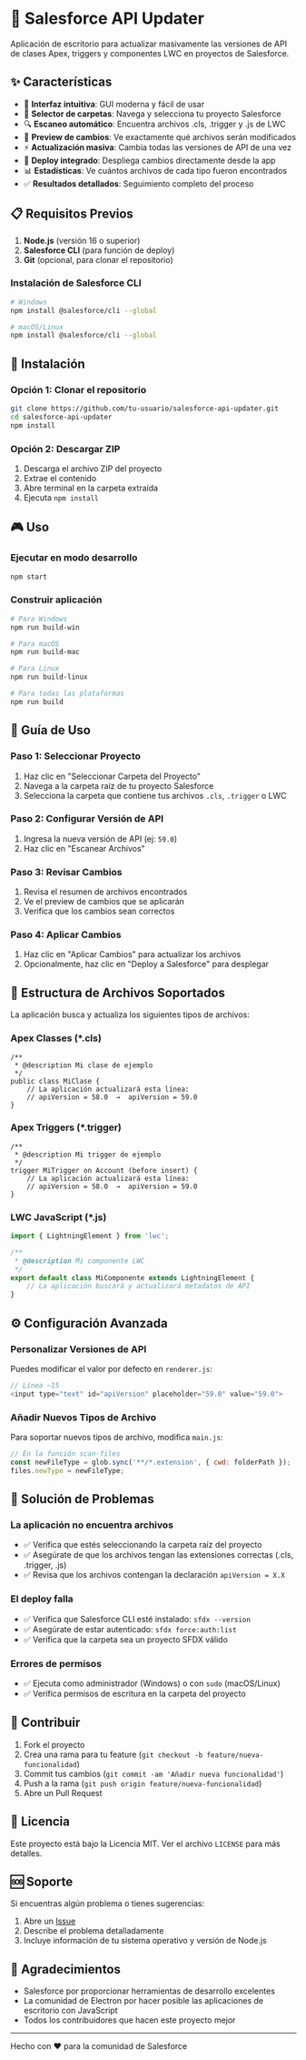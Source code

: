 # 🔄 Salesforce API Updater

Aplicación de escritorio para actualizar masivamente las versiones de API de clases Apex, triggers y componentes LWC en proyectos de Salesforce.

## ✨ Características

- 🎯 **Interfaz intuitiva**: GUI moderna y fácil de usar
- 📁 **Selector de carpetas**: Navega y selecciona tu proyecto Salesforce
- 🔍 **Escaneo automático**: Encuentra archivos .cls, .trigger y .js de LWC
- 👀 **Preview de cambios**: Ve exactamente qué archivos serán modificados
- ⚡ **Actualización masiva**: Cambia todas las versiones de API de una vez
- 🚀 **Deploy integrado**: Despliega cambios directamente desde la app
- 📊 **Estadísticas**: Ve cuántos archivos de cada tipo fueron encontrados
- ✅ **Resultados detallados**: Seguimiento completo del proceso

## 📋 Requisitos Previos

1. **Node.js** (versión 16 o superior)
2. **Salesforce CLI** (para función de deploy)
3. **Git** (opcional, para clonar el repositorio)

### Instalación de Salesforce CLI

```bash
# Windows
npm install @salesforce/cli --global

# macOS/Linux
npm install @salesforce/cli --global
```

## 🚀 Instalación

### Opción 1: Clonar el repositorio

```bash
git clone https://github.com/tu-usuario/salesforce-api-updater.git
cd salesforce-api-updater
npm install
```

### Opción 2: Descargar ZIP

1. Descarga el archivo ZIP del proyecto
2. Extrae el contenido
3. Abre terminal en la carpeta extraída
4. Ejecuta `npm install`

## 🎮 Uso

### Ejecutar en modo desarrollo

```bash
npm start
```

### Construir aplicación

```bash
# Para Windows
npm run build-win

# Para macOS
npm run build-mac

# Para Linux
npm run build-linux

# Para todas las plataformas
npm run build
```

## 📖 Guía de Uso

### Paso 1: Seleccionar Proyecto
1. Haz clic en "Seleccionar Carpeta del Proyecto"
2. Navega a la carpeta raíz de tu proyecto Salesforce
3. Selecciona la carpeta que contiene tus archivos `.cls`, `.trigger` o LWC

### Paso 2: Configurar Versión de API
1. Ingresa la nueva versión de API (ej: `59.0`)
2. Haz clic en "Escanear Archivos"

### Paso 3: Revisar Cambios
1. Revisa el resumen de archivos encontrados
2. Ve el preview de cambios que se aplicarán
3. Verifica que los cambios sean correctos

### Paso 4: Aplicar Cambios
1. Haz clic en "Aplicar Cambios" para actualizar los archivos
2. Opcionalmente, haz clic en "Deploy a Salesforce" para desplegar

## 📁 Estructura de Archivos Soportados

La aplicación busca y actualiza los siguientes tipos de archivos:

### Apex Classes (*.cls)
```apex
/**
 * @description Mi clase de ejemplo
 */
public class MiClase {
    // La aplicación actualizará esta línea:
    // apiVersion = 58.0  →  apiVersion = 59.0
}
```

### Apex Triggers (*.trigger)
```apex
/**
 * @description Mi trigger de ejemplo
 */
trigger MiTrigger on Account (before insert) {
    // La aplicación actualizará esta línea:
    // apiVersion = 58.0  →  apiVersion = 59.0
}
```

### LWC JavaScript (*.js)
```javascript
import { LightningElement } from 'lwc';

/**
 * @description Mi componente LWC
 */
export default class MiComponente extends LightningElement {
    // La aplicación buscará y actualizará metadatos de API
}
```

## ⚙️ Configuración Avanzada

### Personalizar Versiones de API

Puedes modificar el valor por defecto en `renderer.js`:

```javascript
// Línea ~15
<input type="text" id="apiVersion" placeholder="59.0" value="59.0">
```

### Añadir Nuevos Tipos de Archivo

Para soportar nuevos tipos de archivo, modifica `main.js`:

```javascript
// En la función scan-files
const newFileType = glob.sync('**/*.extension', { cwd: folderPath });
files.newType = newFileType;
```

## 🔧 Solución de Problemas

### La aplicación no encuentra archivos
- ✅ Verifica que estés seleccionando la carpeta raíz del proyecto
- ✅ Asegúrate de que los archivos tengan las extensiones correctas (.cls, .trigger, .js)
- ✅ Revisa que los archivos contengan la declaración `apiVersion = X.X`

### El deploy falla
- ✅ Verifica que Salesforce CLI esté instalado: `sfdx --version`
- ✅ Asegúrate de estar autenticado: `sfdx force:auth:list`
- ✅ Verifica que la carpeta sea un proyecto SFDX válido

### Errores de permisos
- ✅ Ejecuta como administrador (Windows) o con `sudo` (macOS/Linux)
- ✅ Verifica permisos de escritura en la carpeta del proyecto

## 🤝 Contribuir

1. Fork el proyecto
2. Crea una rama para tu feature (`git checkout -b feature/nueva-funcionalidad`)
3. Commit tus cambios (`git commit -am 'Añadir nueva funcionalidad'`)
4. Push a la rama (`git push origin feature/nueva-funcionalidad`)
5. Abre un Pull Request

## 📄 Licencia

Este proyecto está bajo la Licencia MIT. Ver el archivo `LICENSE` para más detalles.

## 🆘 Soporte

Si encuentras algún problema o tienes sugerencias:

1. Abre un [Issue](https://github.com/tu-usuario/salesforce-api-updater/issues)
2. Describe el problema detalladamente
3. Incluye información de tu sistema operativo y versión de Node.js

## 🙏 Agradecimientos

- Salesforce por proporcionar herramientas de desarrollo excelentes
- La comunidad de Electron por hacer posible las aplicaciones de escritorio con JavaScript
- Todos los contribuidores que hacen este proyecto mejor

---

Hecho con ❤️ para la comunidad de Salesforce 